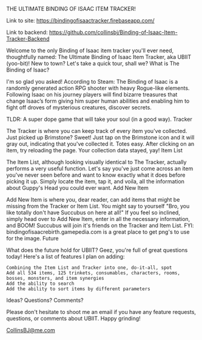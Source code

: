 THE ULTIMATE BINDING OF ISAAC ITEM TRACKER!

Link to site: https://bindingofisaactracker.firebaseapp.com/

Link to backend: https://github.com/collinsbj/Binding-of-Isaac-Item-Tracker-Backend

Welcome to the only Binding of Isaac item tracker you'll ever need, thoughtfully named: The Ultimate Binding of Isaac Item Tracker, aka UBIIT (yoo-bit)! New to town? Let's take a quick tour, shall we?
What is The Binding of Isaac?

I'm so glad you asked! According to Steam: The Binding of Isaac is a randomly generated action RPG shooter with heavy Rogue-like elements. Following Isaac on his journey players will find bizarre treasures that change Isaac’s form giving him super human abilities and enabling him to fight off droves of mysterious creatures, discover secrets.

TLDR: A super dope game that will take your soul (in a good way).
Tracker

The Tracker is where you can keep track of every item you've collected. Just picked up Brimstone? Sweet! Just tap on the Brimstone icon and it will gray out, indicating that you've collected it. Totes easy. After clicking on an item, try reloading the page. Your collection data stayed, yay!
Item List

The Item List, although looking visually identical to The Tracker, actually performs a very useful function. Let's say you've just come across an item you've never seen before and want to know exactly what it does before picking it up. Simply locate the item, tap it, and voila, all the information about Guppy's Head you could ever want.
Add New Item

Add New Item is where you, dear reader, can add items that might be missing from the Tracker or Item List. You might say to yourself "Bro, you like totally don't have Succubus on here at all!" If you feel so inclined, simply head over to Add New Item, enter in all the necessary information, and BOOM! Succubus will join it's friends on the Tracker and Item List. FYI: bindingofisaacrebirth.gamepedia.com is a great place to get png's to use for the image.
Future

What does the future hold for UBIIT? Geez, you're full of great questions today! Here's a list of features I plan on adding:

    Combining the Item List and Tracker into one, do-it-all, spot
    Add all 534 items, 125 trinkets, consumables, characters, rooms, bosses, monsters, and item synergies
    Add the ability to search
    Add the ability to sort items by different parameters

Ideas? Questions? Comments?

Please don't hesitate to shoot me an email if you have any feature requests, questions, or comments about UBIIT. Happy grinding!

CollinsBJ@me.com
